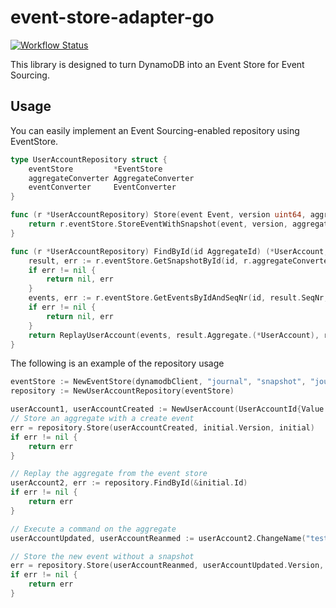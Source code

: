 # event-store-adapter-go

[![Workflow Status](https://github.com/j5ik2o/event-store-adapter-go/workflows/ci/badge.svg)](https://github.com/j5ik2o/event-store-adapter-go/actions?query=workflow%3A%22ci%22)

This library is designed to turn DynamoDB into an Event Store for Event Sourcing.


## Usage

You can easily implement an Event Sourcing-enabled repository using EventStore.

```go
type UserAccountRepository struct {
    eventStore         *EventStore
    aggregateConverter AggregateConverter
    eventConverter     EventConverter
}

func (r *UserAccountRepository) Store(event Event, version uint64, aggregate Aggregate) error {
    return r.eventStore.StoreEventWithSnapshot(event, version, aggregate)
}

func (r *UserAccountRepository) FindById(id AggregateId) (*UserAccount, error) {
    result, err := r.eventStore.GetSnapshotById(id, r.aggregateConverter)
    if err != nil {
        return nil, err
    }
    events, err := r.eventStore.GetEventsByIdAndSeqNr(id, result.SeqNr, r.eventConverter)
    if err != nil {
        return nil, err
    }
    return ReplayUserAccount(events, result.Aggregate.(*UserAccount), result.Version), nil
}
```

The following is an example of the repository usage

```go
eventStore := NewEventStore(dynamodbClient, "journal", "snapshot", "journal-aid-index", "snapshot-aid-index", 1)
repository := NewUserAccountRepository(eventStore)

userAccount1, userAccountCreated := NewUserAccount(UserAccountId{Value: "1"}, "test")
// Store an aggregate with a create event
err = repository.Store(userAccountCreated, initial.Version, initial)
if err != nil {
    return err
}

// Replay the aggregate from the event store
userAccount2, err := repository.FindById(&initial.Id)
if err != nil {
	return err
}

// Execute a command on the aggregate
userAccountUpdated, userAccountReanmed := userAccount2.ChangeName("test2")

// Store the new event without a snapshot
err = repository.Store(userAccountReanmed, userAccountUpdated.Version, nil)
if err != nil {
    return err
}
```

